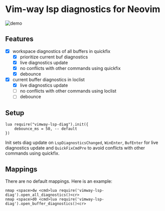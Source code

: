 # Vim-way lsp diagnostics for Neovim

![demo](https://github.com/onsails/vimway-lsp-diag.nvim/raw/gif/demo.gif)

## Features

- [x] workspace diagnostics of all buffers in quickfix
    - [x] prioritize current buf diagnostics
    - [x] live diagnostics update
    - [x] no conflicts with other commands using quickfix
    - [x] debounce 
- [x] current buffer diagnostics in loclist
    - [x] live diagnostics update
    - [ ] no conflicts with other commands using loclist
    - [ ] debounce

## Setup

```vimscript
lua require("vimway-lsp-diag").init({
    debounce_ms = 50, -- default
})
```

Init sets diag update on `LspDiagnosticsChanged`, `WinEnter`, `BufEnter` for live diagnostics update
and `QuickFixCmdPre` to avoid conflicts with other commands using quickfix.

## Mappings

There are no default mappings. Here is an example:

```vimscript
nmap <space>dw <cmd>lua require('vimway-lsp-diag').open_all_diagnostics()<cr>
nmap <space>d0 <cmd>lua require('vimway-lsp-diag').open_buffer_diagnostics()<cr>
```
